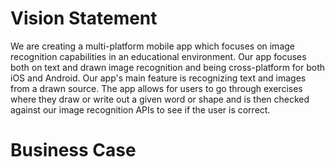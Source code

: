 # Vision Statement

We are creating a multi-platform mobile app which focuses on image recognition capabilities in an educational environment. Our app focuses both on text and drawn image recognition and being cross-platform for both iOS and Android. Our app's main feature is recognizing text and images from a drawn source. The app allows for users to go through exercises where they draw or write out a given word or shape and is then checked against our image recognition APIs to see if the user is correct.

# Business Case

